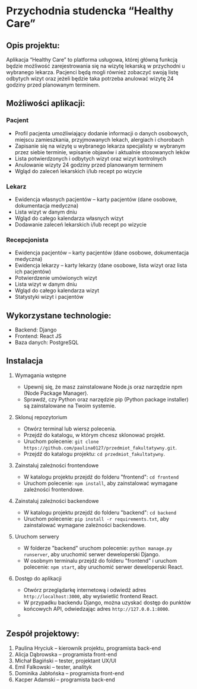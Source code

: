 
# Przychodnia studencka “Healthy Care”
## Opis projektu:

Aplikacja “Healthy Care” to platforma usługowa, której główną funkcją będzie możliwość zarejestrowania się na wizytę lekarską w przychodni u wybranego lekarza. Pacjenci będą mogli również zobaczyć swoją listę odbytych wizyt oraz jeżeli będzie taka potrzeba anulować wizytę 24 godziny przed planowanym terminem.

## Możliwości aplikacji:
### Pacjent
* Profil pacjenta umożliwiający dodanie informacji o danych osobowych, miejscu zamieszkania, przyjmowanych lekach, alergiach i chorobach
* Zapisanie się na wizytę u wybranego lekarza specjalisty w wybranym przez siebie terminie, wpisanie objawów i aktualnie stosowanych leków
* Lista potwierdzonych i odbytych wizyt oraz wizyt kontrolnych
* Anulowanie wizyty 24 godziny przed planowanym terminem
* Wgląd do zaleceń lekarskich i/lub recept po wizycie

### Lekarz
* Ewidencja własnych pacjentów – karty pacjentów (dane osobowe, dokumentacja medyczna)
* Lista wizyt w danym dniu
* Wgląd do całego kalendarza własnych wizyt
* Dodawanie zaleceń lekarskich i/lub recept po wizycie

### Recepcjonista
* Ewidencja pacjentów – karty pacjentów (dane osobowe, dokumentacja medyczna)
* Ewidencja lekarzy – karty lekarzy (dane osobowe, lista wizyt oraz lista ich pacjentów)
* Potwierdzenie umówionych wizyt
* Lista wizyt w danym dniu
* Wgląd do całego kalendarza wizyt
* Statystyki wizyt i pacjentów 

## Wykorzystane technologie: 
* Backend: Django
* Frontend: React JS
* Baza danych: PostgreSQL

## Instalacja

1.  Wymagania wstępne
    -   Upewnij się, że masz zainstalowane Node.js oraz narzędzie npm (Node Package Manager).
    -   Sprawdź, czy Python oraz narzędzie pip (Python package installer) są zainstalowane na Twoim systemie.
    
2.  Sklonuj repozytorium
    -   Otwórz terminal lub wiersz polecenia.
    -   Przejdź do katalogu, w którym chcesz sklonować projekt.
    -   Uruchom polecenie: `git clone https://github.com/paulina0127/przedmiot_fakultatywny.git`.
    -   Przejdź do katalogu projektu: `cd przedmiot_fakultatywny`.
    
3.  Zainstaluj zależności frontendowe
    -   W katalogu projektu przejdź do folderu "frontend": `cd frontend`
    -   Uruchom polecenie: `npm install`, aby zainstalować wymagane zależności frontendowe.
   
4.  Zainstaluj zależności backendowe
    -   W katalogu projektu przejdź do folderu "backend": `cd backend`
    -   Uruchom polecenie: `pip install -r requirements.txt`, aby zainstalować wymagane zależności backendowe.
    
6.  Uruchom serwery
    -   W folderze "backend" uruchom polecenie: `python manage.py runserver`, aby uruchomić serwer deweloperski Django.
    -   W osobnym terminalu przejdź do folderu "frontend" i uruchom polecenie: `npm start`, aby uruchomić serwer deweloperski React.

7.  Dostęp do aplikacji
    -   Otwórz przeglądarkę internetową i odwiedź adres `http://localhost:3000`, aby wyświetlić frontend React.
    -   W przypadku backendu Django, można uzyskać dostęp do punktów końcowych API, odwiedzając adres `http://127.0.0.1:8000`.
    -   
## Zespół projektowy:
1. Paulina Hryciuk – kierownik projektu, programista back-end 
2. Alicja Dąbrowska – programista front-end 
3. Michał Bagiński – tester, projektant UX/UI
4. Emil Falkowski – tester, analityk
5. Dominika Jabłońska – programista front-end 
6. Kacper Adamski – programista back-end 
